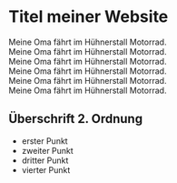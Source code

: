 
# Titel meiner Website  
Meine Oma fährt im Hühnerstall Motorrad.  
Meine Oma fährt im Hühnerstall Motorrad.  
Meine Oma fährt im Hühnerstall Motorrad.  
Meine Oma fährt im Hühnerstall Motorrad.  
Meine Oma fährt im Hühnerstall Motorrad.  
Meine Oma fährt im Hühnerstall Motorrad.  

## Überschrift 2. Ordnung
* erster Punkt
* zweiter Punkt
* dritter Punkt
* vierter Punkt

